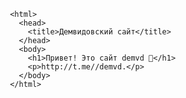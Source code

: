 <!DOCTYPE html>
     <html>
       <head>
         <title>Демвидовский сайт</title>
       </head>
       <body>
         <h1>Привет! Это сайт demvd 🚀</h1>
         <p>http://t.me//demvd.</p>
       </body>
     </html>

